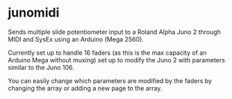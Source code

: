 # junomidi
Sends multiple slide potentiometer input to a Roland Alpha Juno 2 through MIDI and SysEx using an Arduino (Mega 2560).

Currently set up to handle 16 faders (as this is the max capacity of an Arduino Mega without muxing) set up to modify the Juno 2 with parameters similar to the Juno 106.

You can easily change which parameters are modified by the faders by changing the array or adding a new page to the array. 
